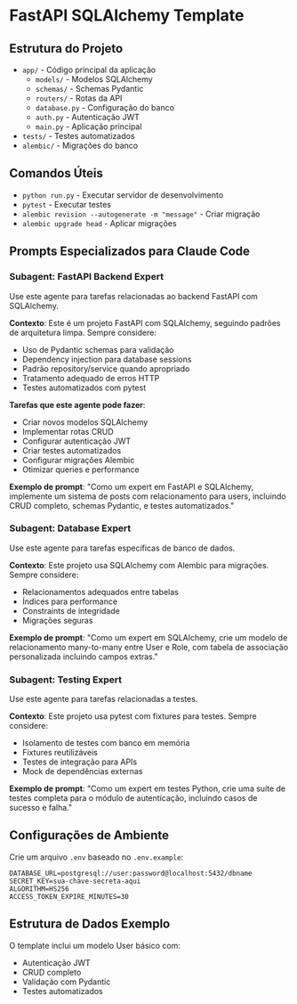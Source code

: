 # FastAPI SQLAlchemy Template

## Estrutura do Projeto
- `app/` - Código principal da aplicação
  - `models/` - Modelos SQLAlchemy
  - `schemas/` - Schemas Pydantic
  - `routers/` - Rotas da API
  - `database.py` - Configuração do banco
  - `auth.py` - Autenticação JWT
  - `main.py` - Aplicação principal
- `tests/` - Testes automatizados
- `alembic/` - Migrações do banco

## Comandos Úteis
- `python run.py` - Executar servidor de desenvolvimento
- `pytest` - Executar testes
- `alembic revision --autogenerate -m "message"` - Criar migração
- `alembic upgrade head` - Aplicar migrações

## Prompts Especializados para Claude Code

### Subagent: FastAPI Backend Expert
Use este agente para tarefas relacionadas ao backend FastAPI com SQLAlchemy.

**Contexto**: Este é um projeto FastAPI com SQLAlchemy, seguindo padrões de arquitetura limpa. Sempre considere:
- Uso de Pydantic schemas para validação
- Dependency injection para database sessions
- Padrão repository/service quando apropriado
- Tratamento adequado de erros HTTP
- Testes automatizados com pytest

**Tarefas que este agente pode fazer**:
- Criar novos modelos SQLAlchemy
- Implementar rotas CRUD
- Configurar autenticação JWT
- Criar testes automatizados
- Configurar migrações Alembic
- Otimizar queries e performance

**Exemplo de prompt**:
"Como um expert em FastAPI e SQLAlchemy, implemente um sistema de posts com relacionamento para users, incluindo CRUD completo, schemas Pydantic, e testes automatizados."

### Subagent: Database Expert
Use este agente para tarefas específicas de banco de dados.

**Contexto**: Este projeto usa SQLAlchemy com Alembic para migrações. Sempre considere:
- Relacionamentos adequados entre tabelas
- Índices para performance
- Constraints de integridade
- Migrações seguras

**Exemplo de prompt**:
"Como um expert em SQLAlchemy, crie um modelo de relacionamento many-to-many entre User e Role, com tabela de associação personalizada incluindo campos extras."

### Subagent: Testing Expert
Use este agente para tarefas relacionadas a testes.

**Contexto**: Este projeto usa pytest com fixtures para testes. Sempre considere:
- Isolamento de testes com banco em memória
- Fixtures reutilizáveis
- Testes de integração para APIs
- Mock de dependências externas

**Exemplo de prompt**:
"Como um expert em testes Python, crie uma suíte de testes completa para o módulo de autenticação, incluindo casos de sucesso e falha."

## Configurações de Ambiente

Crie um arquivo `.env` baseado no `.env.example`:
```
DATABASE_URL=postgresql://user:password@localhost:5432/dbname
SECRET_KEY=sua-chave-secreta-aqui
ALGORITHM=HS256
ACCESS_TOKEN_EXPIRE_MINUTES=30
```

## Estrutura de Dados Exemplo

O template inclui um modelo User básico com:
- Autenticação JWT
- CRUD completo
- Validação com Pydantic
- Testes automatizados